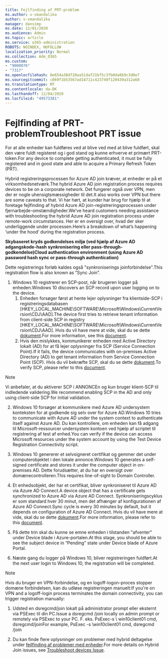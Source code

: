 ```yaml
---
title: Fejlfinding af PRT-problem
ms.author: v-smandalika
author: v-smandalika
manager: dansimp
ms.date: 12/01/2020
ms.audience: Admin
ms.topic: article
ms.service: o365-administration
ROBOTS: NOINDEX, NOFOLLOW
localization_priority: Normal
ms.collection: Adm_O365
ms.custom:
- "9000076"
- "7317"
ms.openlocfilehash: 8e654a38d720aa51daf21bf5c3fb0da8b9c3d8e7
ms.sourcegitcommit: c069f1b53567ad14711c423740f120439a312a60
ms.translationtype: MT
ms.contentlocale: da-DK
ms.lasthandoff: 12/04/2020
ms.locfileid: "49573381"
---
```

# <a name="troubleshoot-prt-issue"></a><span data-ttu-id="6e365-102">Fejlfinding af PRT-problem</span><span class="sxs-lookup"><span data-stu-id="6e365-102">Troubleshoot PRT issue</span></span>

<span data-ttu-id="6e365-103">For at alle enheder kan fuldføres ved at blive ved med at blive fuldført, skal den være fuldt registeret og i god stand og kunne erhverve et primært PRT-token.</span><span class="sxs-lookup"><span data-stu-id="6e365-103">For any device to complete getting authenticated, it must be fully registered and in good state and able to acquire a Primary Refresh Token (PRT).</span></span>

<span data-ttu-id="6e365-104">Hybrid registreringsprocessen for Azure AD join kræver, at enheder er på et virksomhedsnetværk.</span><span class="sxs-lookup"><span data-stu-id="6e365-104">The hybrid Azure AD join registration process requires devices to be on a corporate network.</span></span> <span data-ttu-id="6e365-105">Det fungerer også over VPN, men der er nogle uhensigtsmæssigheder til det.</span><span class="sxs-lookup"><span data-stu-id="6e365-105">It also works over VPN but there are some caveats to that.</span></span> <span data-ttu-id="6e365-106">Vi har hørt, at kunder har brug for hjælp til at foretage fejlfinding af hybrid Azure AD join-registreringsprocessen under fjernarbejde-omstændigheder.</span><span class="sxs-lookup"><span data-stu-id="6e365-106">We’ve heard customers needing assistance with troubleshooting the hybrid Azure AD join registration process under remote-work circumstances.</span></span> <span data-ttu-id="6e365-107">Her er en oversigt over, hvad der sker underliggende under processen.</span><span class="sxs-lookup"><span data-stu-id="6e365-107">Here’s a breakdown of what’s happening ‘under the hood’ during the registration process.</span></span>

<span data-ttu-id="6e365-108">**Skybaseret kryds godkendelses miljø (ved hjælp af Azure AD adgangskode-hash synkronisering eller pass-through-godkendelse)**</span><span class="sxs-lookup"><span data-stu-id="6e365-108">**Cloud authentication environment (using Azure AD password hash sync or pass-through authentication)**</span></span>

<span data-ttu-id="6e365-109">Dette registrerings forløb kaldes også "synkroniserings joinforbindelse".</span><span class="sxs-lookup"><span data-stu-id="6e365-109">This registration flow is also known as “Sync Join”.</span></span>

1. <span data-ttu-id="6e365-110">Windows 10 registrerer en SCP-post, når brugeren logger på enheden.</span><span class="sxs-lookup"><span data-stu-id="6e365-110">Windows 10 discovers an SCP record upon user logging on to the device.</span></span>
    1. <span data-ttu-id="6e365-111">Enheden forsøger først at hente lejer oplysninger fra klientside-SCP i registreringsdatabasen [HKEY_LOCAL_MACHINE\SOFTWARE\Microsoft\Windows\CurrentVersion\CDJ\AAD].</span><span class="sxs-lookup"><span data-stu-id="6e365-111">The device first tries to retrieve tenant information from client-side SCP in registry [HKEY_LOCAL_MACHINE\SOFTWARE\Microsoft\Windows\CurrentVersion\CDJ\AAD].</span></span> <span data-ttu-id="6e365-112">Hvis du vil have mere at vide, skal du se dette [dokument](https://docs.microsoft.com/azure/active-directory/devices/hybrid-azuread-join-control).</span><span class="sxs-lookup"><span data-stu-id="6e365-112">For more information, see this [document](https://docs.microsoft.com/azure/active-directory/devices/hybrid-azuread-join-control).</span></span>
    2. <span data-ttu-id="6e365-113">Hvis den mislykkes, kommunikerer enheden med Active Directory lokalt (AD) for at få lejer oplysninger fra SCP (Service Connection Point).</span><span class="sxs-lookup"><span data-stu-id="6e365-113">If it fails, the device communicates with on-premises Active Directory (AD) to get tenant information from Service Connection Point (SCP).</span></span> <span data-ttu-id="6e365-114">Hvis du vil bekræfte SCP, skal du se dette [dokument](https://docs.microsoft.com/azure/active-directory/devices/hybrid-azuread-join-manual#configure-a-service-connection-point).</span><span class="sxs-lookup"><span data-stu-id="6e365-114">To verify SCP, please refer to this [document](https://docs.microsoft.com/azure/active-directory/devices/hybrid-azuread-join-manual#configure-a-service-connection-point).</span></span> 

> [!NOTE]
> <span data-ttu-id="6e365-115">Vi anbefaler, at du aktiverer SCP i ANNONCEn og kun bruger klient-SCP til indledende validering.</span><span class="sxs-lookup"><span data-stu-id="6e365-115">We recommend enabling SCP in the AD and only using client-side SCP for initial validation.</span></span>

2. <span data-ttu-id="6e365-116">Windows 10 forsøger at kommunikere med Azure AD undersystem konteksten for at godkende sig selv over for Azure AD.</span><span class="sxs-lookup"><span data-stu-id="6e365-116">Windows 10 tries to communicate with Azure AD under the system context to authenticate itself against Azure AD.</span></span> <span data-ttu-id="6e365-117">Du kan kontrollere, om enheden kan få adgang til Microsoft-ressourcer undersystem kontoen ved hjælp af scriptet til registrering af test af enhed.</span><span class="sxs-lookup"><span data-stu-id="6e365-117">You can verify if the device can access Microsoft resources under the system account by using the Test Device Registration Connectivity script.</span></span>

3. <span data-ttu-id="6e365-118">Windows 10 genererer et selvsigneret certifikat og gemmer det under computerobjektet i den lokale annonce.</span><span class="sxs-lookup"><span data-stu-id="6e365-118">Windows 10 generates a self-signed certificate and stores it under the computer object in on-premises AD.</span></span> <span data-ttu-id="6e365-119">Dette forudsætter, at du har en oversigt over domænecontrolleren.</span><span class="sxs-lookup"><span data-stu-id="6e365-119">This requires line-of-sight to Domain Controller.</span></span>

4. <span data-ttu-id="6e365-120">Et enhedsobjekt, der har et certifikat, bliver synkroniseret til Azure AD via Azure AD Connect.</span><span class="sxs-lookup"><span data-stu-id="6e365-120">A device object that has a certificate gets synchronized to Azure AD via Azure AD Connect.</span></span> <span data-ttu-id="6e365-121">Synkroniseringscyklus er som standard hver 30 minut, men det afhænger af konfigurationen af Azure AD Connect.</span><span class="sxs-lookup"><span data-stu-id="6e365-121">Sync cycle is every 30 minutes by default, but it depends on configuration of Azure AD Connect.</span></span> <span data-ttu-id="6e365-122">Hvis du vil have mere at vide, skal du se dette [dokument](https://docs.microsoft.com/azure/active-directory/hybrid/how-to-connect-sync-configure-filtering#organizational-unitbased-filtering).</span><span class="sxs-lookup"><span data-stu-id="6e365-122">For more information, please refer to this [document](https://docs.microsoft.com/azure/active-directory/hybrid/how-to-connect-sync-configure-filtering#organizational-unitbased-filtering).</span></span>

5. <span data-ttu-id="6e365-123">På dette trin skal du kunne se emne enheden i tilstanden "afventer" under Device blade i Azure-portalen.</span><span class="sxs-lookup"><span data-stu-id="6e365-123">At this stage, you should be able to see the subject device in “Pending” state under Device blade of Azure Portal.</span></span>

6. <span data-ttu-id="6e365-124">Næste gang du logger på Windows 10, bliver registreringen fuldført.</span><span class="sxs-lookup"><span data-stu-id="6e365-124">At the next user login to Windows 10, the registration will be completed.</span></span> 

> [!NOTE]
> <span data-ttu-id="6e365-125">Hvis du bruger en VPN-forbindelse, og en logoff-logon-proces stopper domæne forbindelsen, kan du udløse registreringen manuelt:</span><span class="sxs-lookup"><span data-stu-id="6e365-125">If you're on VPN and a logoff-login process terminates the domain connectivity, you can trigger registration manually:</span></span>
 1. <span data-ttu-id="6e365-126">Udsted en dsregcmd/join lokalt på administrator prompt eller eksternt via PSExec til din PC.</span><span class="sxs-lookup"><span data-stu-id="6e365-126">Issue a dsregcmd /join locally on admin prompt or remotely via PSExec to your PC.</span></span> <span data-ttu-id="6e365-127">F. eks. PsExec-s \\ win10client01 cmd, dsregcmd/join</span><span class="sxs-lookup"><span data-stu-id="6e365-127">For example, PsExec -s \\win10client01 cmd, dsregcmd /join</span></span>

 2. <span data-ttu-id="6e365-128">Du kan finde flere oplysninger om problemer med hybrid deltagelse under [fejlfinding af problemer med enheder](https://techcommunity.microsoft.com/t5/azure-active-directory-identity/azure-ad-mailbag-frequent-questions-about-using-device-based/ba-p/1257344).</span><span class="sxs-lookup"><span data-stu-id="6e365-128">For more details on Hybrid Join issues, see [Troubleshoot devices Issue](https://techcommunity.microsoft.com/t5/azure-active-directory-identity/azure-ad-mailbag-frequent-questions-about-using-device-based/ba-p/1257344).</span></span>
